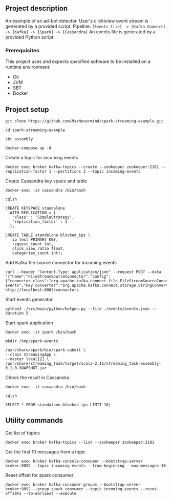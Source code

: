 ## Project description

An example of an ad-bot detector. User's click\view event stream is generated by a provided script.
Pipeline: `[Events file] -> [Kafka Connect] -> [Kafka] -> [Spark] -> [Cassandra]`
An events file is generated by a provided Python script.

### Prerequisites
This project uses and expects specified software to be installed on a runtime environment:
- Git
- JVM
- SBT
- Docker

## Project setup

```
git clone https://github.com/MaxNevermind/spark-streaming-example.git

cd spark-streaming-example

sbt assembly

docker-compose up -d
```

Create a topic for incoming events

```
docker exec broker kafka-topics --create --zookeeper zookeeper:2181 --replication-factor 1 --partitions 3 --topic incoming-events
```

Create Cassandra key space and table

```
docker exec -it cassandra /bin/bash

cqlsh

CREATE KEYSPACE standalone
  WITH REPLICATION = { 
   'class' : 'SimpleStrategy', 
   'replication_factor' : 1 
  };

CREATE TABLE standalone.blocked_ips (
   ip text PRIMARY KEY, 
   request_count int, 
   click_view_ratio float, 
   categories_count int);
```


Add Kafka file source connector for incoming events

```
curl --header "Content-Type: application/json" --request POST --data '{"name":"FileStreamSourceConnector","config":{"connector.class":"org.apache.kafka.connect.file.FileStreamSourceConnector","tasks.max":"1","topic":"incoming-events","key.converter":"org.apache.kafka.connect.storage.StringConverter","value.converter":"org.apache.kafka.connect.storage.StringConverter","file":"/usr/share/streaming_task/events/events.json"}}' http://localhost:8083/connectors
```


Start events generator

```
python3 ./src/main/python/botgen.py --file ./events/events.json --duration 5
```

Start spark application

```
docker exec -it spark /bin/bash

mkdir /tmp/spark-events

/usr/share/spark/bin/spark-submit \
--class StreamingApp \
--master local[2] \
/usr/share/streaming_task/target/scala-2.11/streaming_task-assembly-0.1.0-SNAPSHOT.jar
```

Check the result in Cassandra

```
docker exec -it cassandra /bin/bash

cqlsh

SELECT * FROM standalone.blocked_ips LIMIT 10;
```


## Utility commands

Get list of topics

```
docker exec broker kafka-topics --list --zookeeper zookeeper:2181
```

Get the first 10 messages from a topic

```
docker exec broker kafka-console-consumer --bootstrap-server broker:9092 --topic incoming-events --from-beginning --max-messages 10
```

Reset offset for spark consumer

```
docker exec broker kafka-consumer-groups --bootstrap-server broker:9092 --group spark_consumer --topic incoming-events --reset-offsets --to-earliest --execute
```

